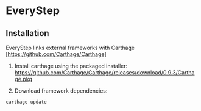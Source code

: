 # EveryStep

## Installation

EveryStep links external frameworks with Carthage [https://github.com/Carthage/Carthage]  

1) Install carthage using the packaged installer: https://github.com/Carthage/Carthage/releases/download/0.9.3/Carthage.pkg

2) Download framework dependencies:

```
carthage update
```



